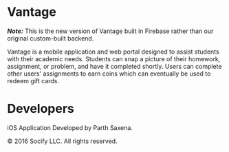 # Vantage
**_Note:_** This is the new version of Vantage built in Firebase rather than our original 
custom-built backend.

Vantage is a mobile application and web portal designed to assist students with their academic needs.
Students can snap a picture of their homework, assignment, or problem, and have it completed shortly.
Users can complete other users' assignments to earn coins which can eventually be used to redeem gift cards. 

# Developers
iOS Application Developed by Parth Saxena.

© 2016 Socify LLC. All rights reserved. 
